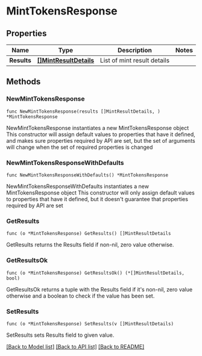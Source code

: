 # MintTokensResponse

## Properties

Name | Type | Description | Notes
------------ | ------------- | ------------- | -------------
**Results** | [**[]MintResultDetails**](MintResultDetails.md) | List of mint result details | 

## Methods

### NewMintTokensResponse

`func NewMintTokensResponse(results []MintResultDetails, ) *MintTokensResponse`

NewMintTokensResponse instantiates a new MintTokensResponse object
This constructor will assign default values to properties that have it defined,
and makes sure properties required by API are set, but the set of arguments
will change when the set of required properties is changed

### NewMintTokensResponseWithDefaults

`func NewMintTokensResponseWithDefaults() *MintTokensResponse`

NewMintTokensResponseWithDefaults instantiates a new MintTokensResponse object
This constructor will only assign default values to properties that have it defined,
but it doesn't guarantee that properties required by API are set

### GetResults

`func (o *MintTokensResponse) GetResults() []MintResultDetails`

GetResults returns the Results field if non-nil, zero value otherwise.

### GetResultsOk

`func (o *MintTokensResponse) GetResultsOk() (*[]MintResultDetails, bool)`

GetResultsOk returns a tuple with the Results field if it's non-nil, zero value otherwise
and a boolean to check if the value has been set.

### SetResults

`func (o *MintTokensResponse) SetResults(v []MintResultDetails)`

SetResults sets Results field to given value.



[[Back to Model list]](../README.md#documentation-for-models) [[Back to API list]](../README.md#documentation-for-api-endpoints) [[Back to README]](../README.md)


